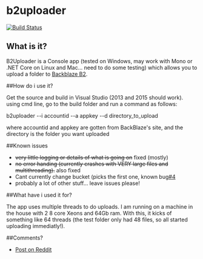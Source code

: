 # b2uploader

[![Build Status](https://travis-ci.org/tiernano/b2uploader.svg?branch=master)](https://travis-ci.org/tiernano/b2uploader)
## What is it?

B2Uploader is a Console app (tested on Windows, may work with Mono or .NET Core on Linux and Mac... need to do some testing) which allows you to upload a folder to [Backblaze B2](https://www.backblaze.com/b2/cloud-storage.html). 

##How do i use it?

Get the source and build in Visual Studio (2013 and 2015 should work). using cmd line, go to the build folder and run a command as follows:

b2uploader --i accountid --a appkey --d directory_to_upload

where accountid and appkey are gotten from BackBlaze's site, and the directory is the folder you want uploaded

##Known issues

* ~~very little logging or details of what is going on~~ fixed (mostly)
* ~~no error handing (currently crashes with VERY large files and multithreading).~~ also fixed
* Cant currently change bucket (picks the first one, known bug[#4](https://github.com/tiernano/b2uploader/issues/4)
* probably a lot of other stuff... leave issues please!


##What have i used it for?

The app uses multiple threads to do uploads. I am running on a machine in the house with 2 8 core Xeons and 64Gb ram. With this, it kicks of something like 64 threads (the test folder only had 48 files, so all started uploading immediatly!). 

##Comments?

* [Post on Reddit](https://www.reddit.com/r/DataHoarder/comments/3xbx6y/b2_uploader_upload_directories_to_b2/)
